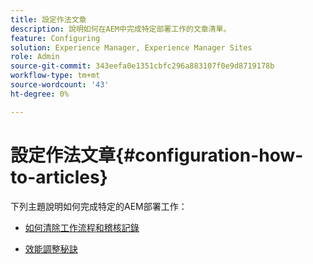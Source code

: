 ```yaml
---
title: 設定作法文章
description: 說明如何在AEM中完成特定部署工作的文章清單。
feature: Configuring
solution: Experience Manager, Experience Manager Sites
role: Admin
source-git-commit: 343eefa0e1351cbfc296a883107f0e9d8719178b
workflow-type: tm+mt
source-wordcount: '43'
ht-degree: 0%

---
```


# 設定作法文章{#configuration-how-to-articles}

下列主題說明如何完成特定的AEM部署工作：

<!--
* [How to Use the Log Viewer](https://helpx.adobe.com/experience-manager/kb/logsviewer.html)
-->

* [如何清除工作流程和稽核記錄](https://experienceleague.adobe.com/en/docs/experience-cloud-kcs/kbarticles/ka-24590)

* [效能調整秘訣](/help/sites-deploying/configuring-performance.md)

<!--
* [How to Remove Features From the Welcome Screen](/help/sites-developing/customizing-the-welcome-console.md)

* [How to Turn Off the Location Tracker Feature](https://helpx.adobe.com/experience-manager/kb/turn-off-geolocation.html)
-->